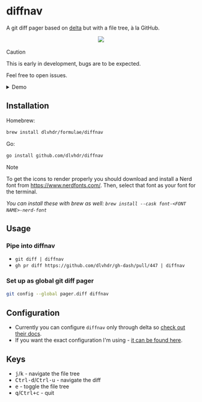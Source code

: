 # diffnav

A git diff pager based on [delta](https://github.com/dandavison/delta) but with a file tree, à la GitHub.

<p align="center">
  <img width="750" src="https://github.com/user-attachments/assets/359cd2a3-a22f-4572-8a09-aa57befadd5d" />
</p>

> [!CAUTION]
> This is early in development, bugs are to be expected.
>
> Feel free to open issues.

<details>
  <summary>Demo</summary>
  <img src="https://github.com/dlvhdr/diffnav/blob/74c3f341797ab121ce8edf785ef63e00075ce040/out.gif" />
</details>

## Installation

Homebrew:

```sh
brew install dlvhdr/formulae/diffnav
```

Go:

```sh
go install github.com/dlvhdr/diffnav
```

> [!NOTE]
> To get the icons to render properly you should download and install a Nerd font from https://www.nerdfonts.com/. Then, select that font as your font for the terminal.
>
> _You can install these with brew as well: `brew install --cask font-<FONT NAME>-nerd-font`_

## Usage

### Pipe into diffnav

- `git diff | diffnav`
- `gh pr diff https://github.com/dlvhdr/gh-dash/pull/447 | diffnav`

### Set up as global git diff pager

```bash
git config --global pager.diff diffnav
```

## Configuration

- Currently you can configure `diffnav` only through delta so [check out their docs](https://dandavison.github.io/delta/configuration.html).
- If you want the exact configuration I'm using - [it can be found here](https://github.com/dlvhdr/diffnav/blob/main/cfg/delta.conf).

## Keys

- <kbd>j</kbd>/<kbd>k</kbd> - navigate the file tree
- <kbd>Ctrl-d</kbd>/<kbd>Ctrl-u</kbd> - navigate the diff
- <kbd>e</kbd> - toggle the file tree
- <kbd>q</kbd>/<kbd>Ctrl+c</kbd> - quit
